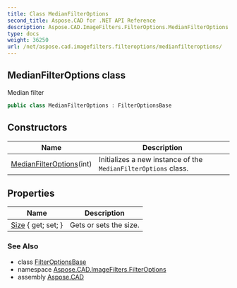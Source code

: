 ```yaml
---
title: Class MedianFilterOptions
second_title: Aspose.CAD for .NET API Reference
description: Aspose.CAD.ImageFilters.FilterOptions.MedianFilterOptions class. Median filter
type: docs
weight: 36250
url: /net/aspose.cad.imagefilters.filteroptions/medianfilteroptions/
---
```

## MedianFilterOptions class

Median filter

```csharp
public class MedianFilterOptions : FilterOptionsBase
```

## Constructors

| Name | Description |
| --- | --- |
| [MedianFilterOptions](medianfilteroptions/)(int) | Initializes a new instance of the `MedianFilterOptions` class. |

## Properties

| Name | Description |
| --- | --- |
| [Size](../../aspose.cad.imagefilters.filteroptions/medianfilteroptions/size/) { get; set; } | Gets or sets the size. |

### See Also

* class [FilterOptionsBase](../filteroptionsbase/)
* namespace [Aspose.CAD.ImageFilters.FilterOptions](../../aspose.cad.imagefilters.filteroptions/)
* assembly [Aspose.CAD](../../)


